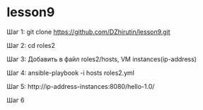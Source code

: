 # lesson9

Шаг 1: git clone https://github.com/DZhirutin/lesson9.git

Шаг 2: cd roles2

Шаг 3: Добавить в файл roles2/hosts, VM instances(ip-address)

Шаг 4: ansible-playbook -i hosts roles2.yml

Шаг 5: http://ip-address-instances:8080/hello-1.0/

Шаг 6
   